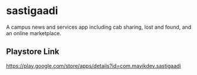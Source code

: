 # sastigaadi

A campus news and services app including cab sharing, lost and found, and an online marketplace.


## Playstore Link

https://play.google.com/store/apps/details?id=com.mavikdev.sastigaadi
